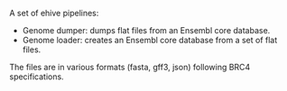 A set of ehive pipelines:

* Genome dumper: dumps flat files from an Ensembl core database.
* Genome loader: creates an Ensembl core database from a set of flat files.

The files are in various formats (fasta, gff3, json) following BRC4 specifications.

